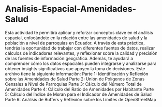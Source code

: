# Analisis-Espacial-Amenidades-Salud

Esta actividad te permitirá aplicar y reforzar conceptos clave en el análisis espacial, enfocándote en la relación entre las amenidades de salud y la población a nivel de parroquias en Ecuador. A través de esta práctica, tendrás la oportunidad de trabajar con diferentes fuentes de datos, realizar cálculos de indicadores relevantes, y reflexionar sobre la calidad y precisión de las fuentes de información geográfica. Además, te ayudará a comprender cómo los datos espaciales pueden integrarse y analizarse para obtener insights significativos que apoyen la toma de decisiones.
Este archivo tiene la siguiente informaciòn:
Parte 1: Identificación y Reflexión sobre las Amenidades de Salud
Parte 2: Unión de Polígonos de Zonas Censales a Nivel de Parroquias
Parte 3: Cálculo del Número Total de Amenidades
Parte 4: Cálculo del Ratio de Amenidades por Habitante
Parte 5: Cálculo del Índice de Moran para el Indicador de Amenidades de Salud
Parte 6: Análisis de Buffers y Reflexión sobre los Límites de OpenStreetMap
